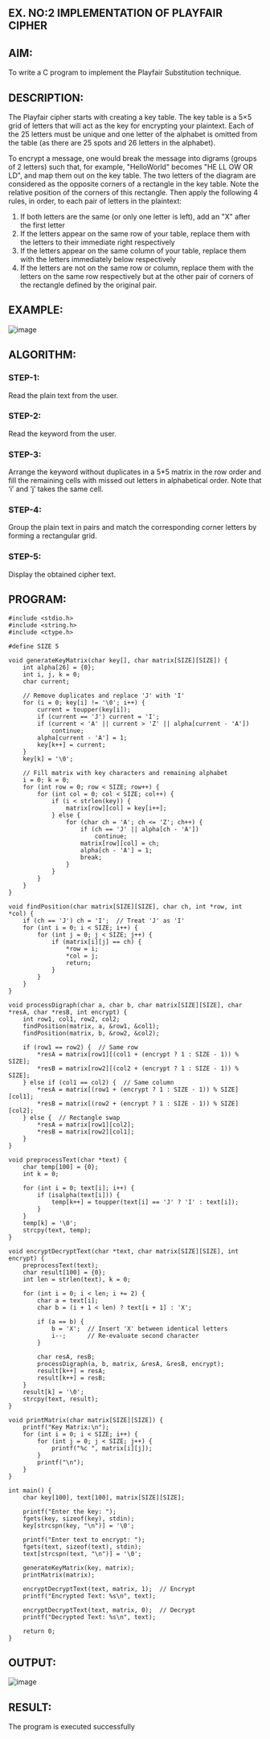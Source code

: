 ## EX. NO:2 IMPLEMENTATION OF PLAYFAIR CIPHER

 

## AIM:
To write a C program to implement the Playfair Substitution technique.

## DESCRIPTION:

The Playfair cipher starts with creating a key table. The key table is a 5×5 grid of letters that will act as the key for encrypting your plaintext. Each of the 25 letters must be unique and one letter of the alphabet is omitted from the table (as there are 25 spots and 26 letters in the alphabet).

To encrypt a message, one would break the message into digrams (groups of 2 letters) such that, for example, "HelloWorld" becomes "HE LL OW OR LD", and map them out on the key table. The two letters of the diagram are considered as the opposite corners of a rectangle in the key table. Note the relative position of the corners of this rectangle. Then apply the following 4 rules, in order, to each pair of letters in the plaintext:
1.	If both letters are the same (or only one letter is left), add an "X" after the first letter
2.	If the letters appear on the same row of your table, replace them with the letters to their immediate right respectively
3.	If the letters appear on the same column of your table, replace them with the letters immediately below respectively
4.	If the letters are not on the same row or column, replace them with the letters on the same row respectively but at the other pair of corners of the rectangle defined by the original pair.
## EXAMPLE:
![image](https://github.com/Hemamanigandan/EX-NO-2-/assets/149653568/e6858d4f-b122-42ba-acdb-db18ec2e9675)

 

## ALGORITHM:

### STEP-1:
Read the plain text from the user.
### STEP-2:
Read the keyword from the user.
### STEP-3: 
Arrange the keyword without duplicates in a 5*5 matrix in the row order and fill the remaining cells with missed out letters in alphabetical order. Note that ‘i’ and ‘j’ takes the same cell.
### STEP-4:
Group the plain text in pairs and match the corresponding corner letters by forming a rectangular grid.
### STEP-5:
Display the obtained cipher text.




## PROGRAM:
```
#include <stdio.h>
#include <string.h>
#include <ctype.h>

#define SIZE 5

void generateKeyMatrix(char key[], char matrix[SIZE][SIZE]) {
    int alpha[26] = {0};
    int i, j, k = 0;
    char current;

    // Remove duplicates and replace 'J' with 'I'
    for (i = 0; key[i] != '\0'; i++) {
        current = toupper(key[i]);
        if (current == 'J') current = 'I';
        if (current < 'A' || current > 'Z' || alpha[current - 'A'])
            continue;
        alpha[current - 'A'] = 1;
        key[k++] = current;
    }
    key[k] = '\0';

    // Fill matrix with key characters and remaining alphabet
    i = 0; k = 0;
    for (int row = 0; row < SIZE; row++) {
        for (int col = 0; col < SIZE; col++) {
            if (i < strlen(key)) {
                matrix[row][col] = key[i++];
            } else {
                for (char ch = 'A'; ch <= 'Z'; ch++) {
                    if (ch == 'J' || alpha[ch - 'A'])
                        continue;
                    matrix[row][col] = ch;
                    alpha[ch - 'A'] = 1;
                    break;
                }
            }
        }
    }
}

void findPosition(char matrix[SIZE][SIZE], char ch, int *row, int *col) {
    if (ch == 'J') ch = 'I';  // Treat 'J' as 'I'
    for (int i = 0; i < SIZE; i++) {
        for (int j = 0; j < SIZE; j++) {
            if (matrix[i][j] == ch) {
                *row = i;
                *col = j;
                return;
            }
        }
    }
}

void processDigraph(char a, char b, char matrix[SIZE][SIZE], char *resA, char *resB, int encrypt) {
    int row1, col1, row2, col2;
    findPosition(matrix, a, &row1, &col1);
    findPosition(matrix, b, &row2, &col2);

    if (row1 == row2) {  // Same row
        *resA = matrix[row1][(col1 + (encrypt ? 1 : SIZE - 1)) % SIZE];
        *resB = matrix[row2][(col2 + (encrypt ? 1 : SIZE - 1)) % SIZE];
    } else if (col1 == col2) {  // Same column
        *resA = matrix[(row1 + (encrypt ? 1 : SIZE - 1)) % SIZE][col1];
        *resB = matrix[(row2 + (encrypt ? 1 : SIZE - 1)) % SIZE][col2];
    } else {  // Rectangle swap
        *resA = matrix[row1][col2];
        *resB = matrix[row2][col1];
    }
}

void preprocessText(char *text) {
    char temp[100] = {0};
    int k = 0;

    for (int i = 0; text[i]; i++) {
        if (isalpha(text[i])) {
            temp[k++] = toupper(text[i] == 'J' ? 'I' : text[i]);
        }
    }
    temp[k] = '\0';
    strcpy(text, temp);
}

void encryptDecryptText(char *text, char matrix[SIZE][SIZE], int encrypt) {
    preprocessText(text);
    char result[100] = {0};
    int len = strlen(text), k = 0;

    for (int i = 0; i < len; i += 2) {
        char a = text[i];
        char b = (i + 1 < len) ? text[i + 1] : 'X';

        if (a == b) {
            b = 'X';  // Insert 'X' between identical letters
            i--;      // Re-evaluate second character
        }

        char resA, resB;
        processDigraph(a, b, matrix, &resA, &resB, encrypt);
        result[k++] = resA;
        result[k++] = resB;
    }
    result[k] = '\0';
    strcpy(text, result);
}

void printMatrix(char matrix[SIZE][SIZE]) {
    printf("Key Matrix:\n");
    for (int i = 0; i < SIZE; i++) {
        for (int j = 0; j < SIZE; j++) {
            printf("%c ", matrix[i][j]);
        }
        printf("\n");
    }
}

int main() {
    char key[100], text[100], matrix[SIZE][SIZE];
    
    printf("Enter the key: ");
    fgets(key, sizeof(key), stdin);
    key[strcspn(key, "\n")] = '\0';

    printf("Enter text to encrypt: ");
    fgets(text, sizeof(text), stdin);
    text[strcspn(text, "\n")] = '\0';

    generateKeyMatrix(key, matrix);
    printMatrix(matrix);

    encryptDecryptText(text, matrix, 1);  // Encrypt
    printf("Encrypted Text: %s\n", text);

    encryptDecryptText(text, matrix, 0);  // Decrypt
    printf("Decrypted Text: %s\n", text);

    return 0;
}
```


## OUTPUT:
![image](https://github.com/user-attachments/assets/67ce39ef-131e-4970-a400-177b76fda2f8)

## RESULT:
The program is executed successfully
